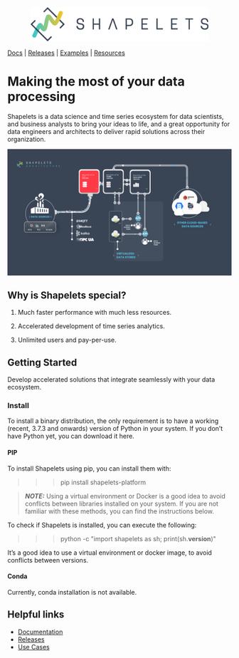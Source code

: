 <p align="center">
<img src="https://github.com/shapelets/.github/blob/main/profile/Logo-Horizontal-Shapelets.png" width="400">
</p>

[Docs](https://shapelets.io/doc/contents.html) | [Releases](https://shapelets.io/doc/release_notes/index.html) | [Examples](https://shapelets.io/ebooks-webinars/) | [Resources](https://shapelets.io/resources/)

# Making the most of your data processing
 
Shapelets is a data science and time series ecosystem for data scientists, and business analysts to bring your ideas to life, and a great opportunity for data engineers and architects to deliver rapid solutions across their organization.

 
![shapelets structure](https://github.com/shapelets/.github/blob/main/profile/architecture.png)
 
## Why is Shapelets special?
 
1. Much faster performance with much less resources.
 
2. Accelerated development of time series analytics.
 
3. Unlimited users and pay-per-use.
 
## Getting Started
 
Develop accelerated solutions that integrate seamlessly with your data ecosystem.
 
### Install
 
To install a binary distribution, the only requirement is to have a working (recent, 3.7.3 and onwards) version of Python in your system. If you don’t have Python yet, you can download it here.
 
#### PIP
 
To install Shapelets using pip, you can install them with:
 
>>> pip install shapelets-platform


> **_NOTE:_**  Using a virtual environment or Docker is a good idea to avoid conflicts between libraries installed on your system. If you are not familiar with these methods, you can find the instructions below.
 
To check if Shapelets is installed, you can execute the following:
 
>>> python -c "import shapelets as sh; print(sh.__version__)"
 
It’s a good idea to use a virtual environment or docker image, to avoid conflicts between versions.
 
#### Conda
 
Currently, conda installation is not available.
 
## Helpful links
 
-   [Documentation](https://shapelets.io/doc/contents.html)
-   [Releases](https://shapelets.io/doc/release_notes/index.html)
-   [Use Cases](https://shapelets.io/ebooks-webinars/)

